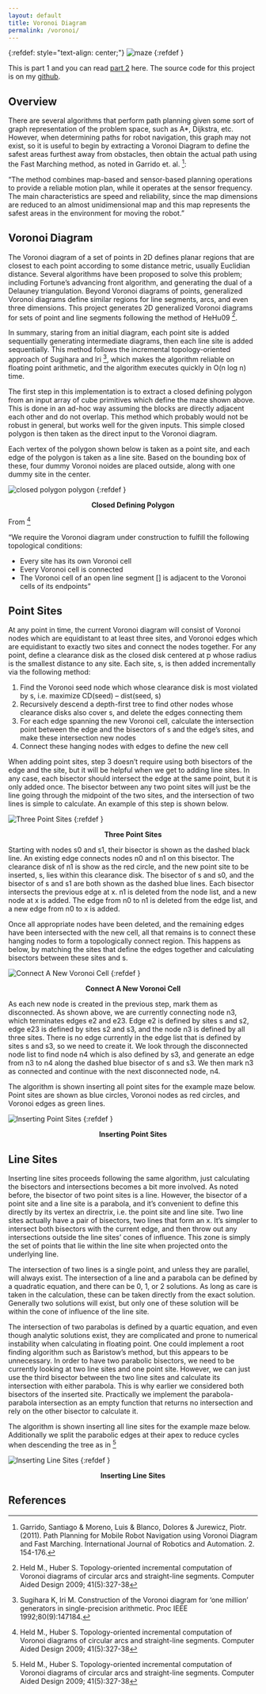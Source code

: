 ```yaml
---
layout: default
title: Voronoi Diagram
permalink: /voronoi/
---
```

{:refdef: style="text-align: center;"}
![maze](/assets/maze.png)
{:refdef }

This is part 1 and you can read [part 2](/fmm.markdown) here. The source code for this project is on my [github](https://github.com/mikebrasher/robonav).

## Overview

There are several algorithms that perform path planning given some sort of graph representation of the problem space, such as A*, Dijkstra, etc.  However, when determining paths for robot navigation, this graph may not exist, so it is useful to begin by extracting a Voronoi Diagram to define the safest areas furthest away from obstacles, then obtain the actual path using the Fast Marching method, as noted in Garrido et. al. [^garrido]:

“The method combines map-based and sensor-based planning operations to provide a reliable motion plan, while it operates at the sensor frequency. The main characteristics are speed and reliability, since the map dimensions are reduced to an almost unidimensional map and this map represents the safest areas in the environment for moving the robot.”


## Voronoi Diagram

The Voronoi diagram of a set of points in 2D defines planar regions that are closest to each point according to some distance metric, usually Euclidian distance. Several algorithms have been proposed to solve this problem; including Fortune’s advancing front algorithm, and generating the dual of a Delauney triangulation. Beyond Voronoi diagrams of points, generalized Voronoi diagrams define similar regions for line segments, arcs, and even three dimensions. This project generates 2D generalized Voronoi diagrams for sets of point and line segments following the method of HeHu09 [^held].

In summary, staring from an initial diagram, each point site is added sequentially generating intermediate diagrams, then each line site is added sequentially. This method follows the incremental topology-oriented approach of Sugihara and Iri [^sugihara], which makes the algorithm reliable on floating point arithmetic, and the algorithm executes quickly in O(n log n) time.

The first step in this implementation is to extract a closed defining polygon from an input array of cube primitives which define the maze shown above. This is done in an ad-hoc way assuming the blocks are directly adjacent each other and do not overlap. This method which probably would not be robust in general, but works well for the given inputs. This simple closed polygon is then taken as the direct input to the Voronoi diagram.

Each vertex of the polygon shown below is taken as a point site, and each edge of the polygon is taken as a line site. Based on the bounding box of these, four dummy Voronoi noides are placed outside, along with one dummy site in the center.

![closed polygon polygon](/assets/polygon.png)
{:refdef }
**<center>Closed Defining Polygon</center>**

 

From [^held]

“We require the Voronoi diagram under construction to fulfill the following topological conditions:
- Every site has its own Voronoi cell
- Every Voronoi cell is connected
- The Voronoi cell of an open line segment [] is adjacent to the Voronoi cells of its endpoints”

## Point Sites

At any point in time, the current Voronoi diagram will consist of Voronoi nodes which are equidistant to at least three sites, and Voronoi edges which are equidistant to exactly two sites and connect the nodes together. For any point, define a clearance disk as the closed disk centered at p whose radius is the smallest distance to any site.  Each site, s, is then added incrementally via the following method:

1. Find the Voronoi seed node which whose clearance disk is most violated by s, i.e. maximize CD(seed) – dist(seed, s)
2. Recursively descend a depth-first tree to find other nodes whose clearance disks also cover s, and delete the edges connecting them
3. For each edge spanning the new Voronoi cell, calculate the intersection point between the edge and the bisectors of s and the edge’s sites, and make these intersection new nodes
4. Connect these hanging nodes with edges to define the new cell

 

When adding point sites, step 3 doesn’t require using both bisectors of the edge and the site, but it will be helpful when we get to adding line sites. In any case, each bisector should intersect the edge at the same point, but it is only added once. The bisector between any two point sites will just be the line going through the midpoint of the two sites, and the intersection of two lines is simple to calculate. An example of this step is shown below.

![Three Point Sites](/assets/three_points.png)
{:refdef }
**<center>Three Point Sites</center>**

Starting with nodes s0 and s1, their bisector is shown as the dashed black line. An existing edge connects nodes n0 and n1 on this bisector. The clearance disk of n1 is show as the red circle, and the new point site to be inserted, s, lies within this clearance disk. The bisector of s and s0, and the bisector of s and s1 are both shown as the dashed blue lines. Each bisector intersects the previous edge at x. n1 is deleted from the node list, and a new node at x is added. The edge from n0 to n1 is deleted from the edge list, and a new edge from n0 to x is added.

Once all appropriate nodes have been deleted, and the remaining edges have been intersected with the new cell, all that remains is to connect these hanging nodes to form a topologically connect region. This happens as below, by matching the sites that define the edges together and calculating bisectors between these sites and s.

![Connect A New Voronoi Cell](/assets/connect_cell.png)
{:refdef }
**<center>Connect A New Voronoi Cell</center>**

As each new node is created in the previous step, mark them as disconnected.  As shown above, we are currently connecting node n3, which terminates edges e2 and e23.  Edge e2 is defined by sites s and s2, edge e23 is defined by sites s2 and s3, and the node n3 is defined by all three sites.  There is no edge currently in the edge list that is defined by sites s and s3, so we need to create it.  We look through the disconnected node list to find node n4 which is also defined by s3, and generate an edge from n3 to n4 along the dashed blue bisector of s and s3.  We then mark n3 as connected and continue with the next disconnected node, n4.

 

The algorithm is shown inserting all point sites for the example maze below.  Point sites are shown as blue circles, Voronoi nodes as red circles, and Voronoi edges as green lines.

![Inserting Point Sites](/assets/pointsites.gif)
{:refdef }
**<center>Inserting Point Sites</center>**


## Line Sites

Inserting line sites proceeds following the same algorithm, just calculating the bisectors and intersections becomes a bit more involved.  As noted before, the bisector of two point sites is a line.  However, the bisector of a point site and a line site is a parabola, and it’s convenient to define this directly by its vertex an directrix, i.e. the point site and line site.  Two line sites actually have a pair of bisectors, two lines that form an x.  It’s simpler to intersect both bisectors with the current edge, and then throw out any intersections outside the line sites’ cones of influence.  This zone is simply the set of points that lie within the line site when projected onto the underlying line.

 

The intersection of two lines is a single point, and unless they are parallel, will always exist.  The intersection of a line and a parabola can be defined by a quadratic equation, and there can be 0, 1, or 2 solutions.  As long as care is taken in the calculation, these can be taken directly from the exact solution.  Generally two solutions will exist, but only one of these solution will be within the cone of influence of the line site.

 

The intersection of two parabolas is defined by a quartic equation, and even though analytic solutions exist, they are complicated and prone to numerical instability when calculating in floating point.  One could implement a root finding algorithm such as Baristow’s method, but this appears to be unnecessary.  In order to have two parabolic bisectors, we need to be currently looking at two line sites and one point site.  However, we can just use the third bisector between the two line sites and calculate its intersection with either parabola.  This is why earlier we considered both bisectors of the inserted site.  Practically we implement the parabola-parabola intersection as an empty function that returns no intersection and rely on the other bisector to calculate it.

 

The algorithm is shown inserting all line sites for the example maze below.  Additionally we split the parabolic edges at their apex to reduce cycles when descending the tree as in [^held]

![Inserting Line Sites](/assets/linesites.gif)
{:refdef }
**<center>Inserting Line Sites</center>**

 
## References

[^garrido]: Garrido, Santiago & Moreno, Luis & Blanco, Dolores & Jurewicz, Piotr. (2011). Path Planning for Mobile Robot Navigation using Voronoi Diagram and Fast Marching. International Journal of Robotics and Automation. 2. 154-176.

[^held]: Held M., Huber S. Topology-oriented incremental computation of Voronoi diagrams of circular arcs and straight-line segments. Computer Aided Design 2009; 41(5):327-38

[^sugihara]: Sugihara K, Iri M. Construction of the Voronoi diagram for ‘one million’ generators in single-precision arithmetic. Proc IEEE 1992;80(9):147184.

